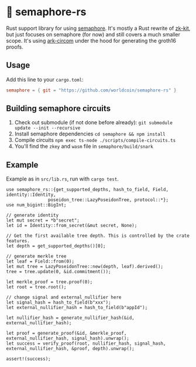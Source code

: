 # 🦀 semaphore-rs

Rust support library for using [semaphore](https://github.com/appliedzkp/semaphore). It's mostly a Rust rewrite of [zk-kit](https://github.com/appliedzkp/zk-kit), but just focuses on semaphore (for now) and still covers a much smaller scope. It's using [ark-circom](https://github.com/gakonst/ark-circom) under the hood for generating the groth16 proofs.

## Usage

Add this line to your `cargo.toml`:

```toml
semaphore = { git = "https://github.com/worldcoin/semaphore-rs" }
```

## Building semaphore circuits

1. Check out submodule (if not done before already): `git submodule update --init --recursive`
1. Install semaphore dependencies `cd semaphore && npm install`
1. Compile circuits `npm exec ts-node ./scripts/compile-circuits.ts`
1. You'll find the `zkey` and `wasm` file in `semaphore/build/snark`

## Example

Example as in `src/lib.rs`, run with `cargo test`.

```rust,no_run
use semaphore_rs::{get_supported_depths, hash_to_field, Field, identity::Identity,
                poseidon_tree::LazyPoseidonTree, protocol::*};
use num_bigint::BigInt;

// generate identity
let mut secret = *b"secret";
let id = Identity::from_secret(&mut secret, None);

// Get the first available tree depth. This is controlled by the crate features.
let depth = get_supported_depths()[0];

// generate merkle tree
let leaf = Field::from(0);
let mut tree = LazyPoseidonTree::new(depth, leaf).derived();
tree = tree.update(0, &id.commitment());

let merkle_proof = tree.proof(0);
let root = tree.root();

// change signal and external_nullifier here
let signal_hash = hash_to_field(b"xxx");
let external_nullifier_hash = hash_to_field(b"appId");

let nullifier_hash = generate_nullifier_hash(&id, external_nullifier_hash);

let proof = generate_proof(&id, &merkle_proof, external_nullifier_hash, signal_hash).unwrap();
let success = verify_proof(root, nullifier_hash, signal_hash, external_nullifier_hash, &proof, depth).unwrap();

assert!(success);
```
